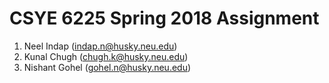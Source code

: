 # CSYE 6225 Spring 2018 Assignment

1. Neel Indap (indap.n@husky.neu.edu)
2. Kunal Chugh (chugh.k@husky.neu.edu)
3. Nishant Gohel (gohel.n@husky.neu.edu)

